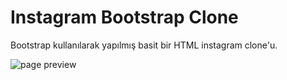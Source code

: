 # Instagram Bootstrap Clone

Bootstrap kullanılarak yapılmış basit bir HTML instagram clone'u.

![page preview](./images/gif.gif)